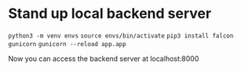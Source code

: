 # Stand up local backend server

`python3 -m venv envs`
`source envs/bin/activate`
`pip3 install falcon gunicorn`
`gunicorn --reload app.app`

Now you can access the backend server at localhost:8000
